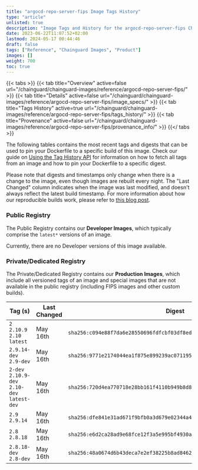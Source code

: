 ```yaml
---
title: "argocd-repo-server-fips Image Tags History"
type: "article"
unlisted: true
description: "Image Tags and History for the argocd-repo-server-fips Chainguard Image"
date: 2023-06-22T11:07:52+02:00
lastmod: 2024-05-17 00:44:46
draft: false
tags: ["Reference", "Chainguard Images", "Product"]
images: []
weight: 700
toc: true
---
```


{{< tabs >}}
{{< tab title="Overview" active=false url="/chainguard/chainguard-images/reference/argocd-repo-server-fips/" >}}
{{< tab title="Details" active=false url="/chainguard/chainguard-images/reference/argocd-repo-server-fips/image_specs/" >}}
{{< tab title="Tags History" active=true url="/chainguard/chainguard-images/reference/argocd-repo-server-fips/tags_history/" >}}
{{< tab title="Provenance" active=false url="/chainguard/chainguard-images/reference/argocd-repo-server-fips/provenance_info/" >}}
{{</ tabs >}}

The following tables contains the most recent tags and digests that can be used to pin your Dockerfile to a specific build of this image. Check our guide on [Using the Tag History API](/chainguard/chainguard-images/using-the-tag-history-api/) for information on how to fetch all tags from an image and how to pin your Dockerfile to a specific digest.

Please note that digests and timestamps only change when there is a change to the image, even though images are rebuilt every night. The "Last Changed" column indicates when the image was last modified, and doesn't always reflect the latest build timestamp. For more information about how our reproducible builds work, please refer to [this blog post](https://www.chainguard.dev/unchained/reproducing-chainguards-reproducible-image-builds).

### Public Registry
The Public Registry contains our **Developer Images**, which typically comprise the `latest*` versions of an image.

Currently, there are no Developer versions of this image available.

### Private/Dedicated Registry
The Private/Dedicated Registry contains our **Production Images**, which include all versioned tags of an image and special images that are not available in the public registry (including FIPS images and other custom builds).

| Tag (s)                                       | Last Changed | Digest                                                                    |
|-----------------------------------------------|--------------|---------------------------------------------------------------------------|
|  `2` `2.10.9` `2.10` `latest`                 | May 16th     | `sha256:c094e88f7da6e28550696fdfcbf03df8edfd39bfb3f21adb43994d8c8d290ae0` |
|  `2.9.14-dev` `2.9-dev`                       | May 16th     | `sha256:9771e2174044ea1f875e899239ac071195ddaa7ced16de73dd69530c77ecc2ea` |
|  `2-dev` `2.10.9-dev` `2.10-dev` `latest-dev` | May 16th     | `sha256:720d4ea770718e28bb161f4110b949b8d81ef8dc32a9dbb62be3287a6dc4923c` |
|  `2.9` `2.9.14`                               | May 16th     | `sha256:dfe841e31ad671f9bfb0a3d679e02344a42e521bed5e8bda631fd63c968d9b24` |
|  `2.8` `2.8.18`                               | May 16th     | `sha256:e6d2ca28ad9e68fce12f3a5e995bf4930a39d5c373620e76f034a8db2dec42d3` |
|  `2.8.18-dev` `2.8-dev`                       | May 16th     | `sha256:48a0674d6b43deca7e2ef38225b8ad8462a8d8448a1c57c2b427d39210b888da` |

